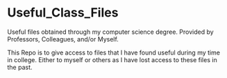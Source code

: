 Useful_Class_Files
==================

Useful files obtained through my computer science degree. Provided by Professors, Colleagues, and/or Myself.


This Repo is to give access to files that I have found useful during my time in college. Either to myself or others as I 
have lost access to these files in the past.
